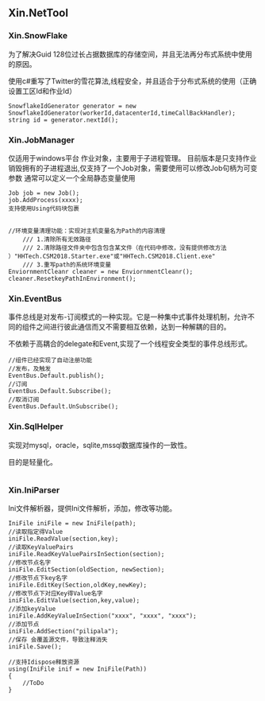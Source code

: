 ## Xin.NetTool

### Xin.SnowFlake

为了解决Guid 128位过长占据数据库的存储空间，并且无法再分布式系统中使用的原因。

使用c#重写了Twitter的雪花算法,线程安全，并且适合于分布式系统的使用（正确设置工区Id和作业Id）

```
SnowflakeIdGenerator generator = new SnowflakeIdGenerator(workerId,datacenterId,timeCallBackHandler);
string id = generator.nextId();
```

### Xin.JobManager

  仅适用于windows平台
  作业对象，主要用于子进程管理。
  目前版本是只支持作业销毁拥有的子进程退出,仅支持了一个Job对象，需要使用可以修改Job句柄为可变参数
  通常可以定义一个全局静态变量使用

```
Job job = new Job();
job.AddProcess(xxxx);
支持使用Using代码块包裹


//环境变量清理功能：实现对主机变量名为Path的内容清理
    /// 1.清除所有无效路径
    /// 2.清除路径文件夹中包含包含某文件（在代码中修改，没有提供修改方法 ）"HHTech.CSM2018.Starter.exe"或"HHTech.CSM2018.Client.exe"
    /// 3.重写path的系统环境变量
EnviornmentCleanr cleaner = new EnviornmentCleanr();
cleaner.ResetkeyPathInEnvironment();
```

### Xin.EventBus

事件总线是对发布-订阅模式的一种实现。它是一种集中式事件处理机制，允许不同的组件之间进行彼此通信而又不需要相互依赖，达到一种解耦的目的。

不依赖于高耦合的delegate和Event,实现了一个线程安全类型的事件总线形式。

```
//组件已经实现了自动注册功能
//发布，及触发
EventBus.Default.publish();
//订阅
EventBus.Default.Subscribe();
//取消订阅
EventBus.Default.UnSubscribe();
```

### Xin.SqlHelper

实现对mysql，oracle，sqlite,mssql数据库操作的一致性。

目的是轻量化。

```

```



### Xin.IniParser

Ini文件解析器，提供Ini文件解析，添加，修改等功能。

```
IniFile iniFile = new IniFile(path);
//读取指定得Value
iniFile.ReadValue(section,key);
//读取KeyValuePairs
iniFile.ReadKeyValuePairsInSection(section);
//修改节点名字
iniFile.EditSection(oldSection, newSection);
//修改节点下key名字
iniFile.EditKey(Section,oldKey,newKey);
//修改节点下对应Key得Value名字
iniFile.EditValue(section,key,value);
//添加keyValue
iniFile.AddKeyValueInSection("xxxx", "xxxx", "xxxx");
//添加节点
iniFile.AddSection("pilipala");
//保存 会覆盖源文件，导致注释消失
iniFile.Save();

//支持Idispose释放资源
using(IniFile inif = new IniFile(Path))
{
    //ToDo
}
```

